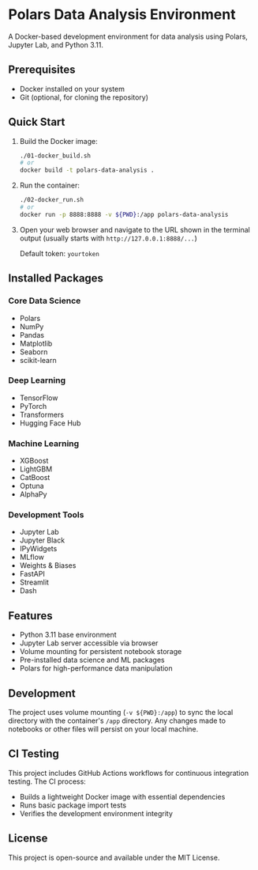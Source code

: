 # Polars Data Analysis Environment

A Docker-based development environment for data analysis using Polars, Jupyter Lab, and Python 3.11.

## Prerequisites

- Docker installed on your system
- Git (optional, for cloning the repository)

## Quick Start

1. Build the Docker image:
    ```bash
    ./01-docker_build.sh
    # or
    docker build -t polars-data-analysis .
    ```

2. Run the container:
    ```bash
    ./02-docker_run.sh
    # or
    docker run -p 8888:8888 -v ${PWD}:/app polars-data-analysis
    ```

3. Open your web browser and navigate to the URL shown in the terminal output (usually starts with `http://127.0.0.1:8888/...`)
   
   Default token: `yourtoken`

## Installed Packages

### Core Data Science
- Polars
- NumPy
- Pandas
- Matplotlib
- Seaborn
- scikit-learn

### Deep Learning
- TensorFlow
- PyTorch
- Transformers
- Hugging Face Hub

### Machine Learning
- XGBoost
- LightGBM
- CatBoost
- Optuna
- AlphaPy

### Development Tools
- Jupyter Lab
- Jupyter Black
- IPyWidgets
- MLflow
- Weights & Biases
- FastAPI
- Streamlit
- Dash

## Features

- Python 3.11 base environment
- Jupyter Lab server accessible via browser
- Volume mounting for persistent notebook storage
- Pre-installed data science and ML packages
- Polars for high-performance data manipulation

## Development

The project uses volume mounting (`-v ${PWD}:/app`) to sync the local directory with the container's `/app` directory. Any changes made to notebooks or other files will persist on your local machine.

## CI Testing

This project includes GitHub Actions workflows for continuous integration testing. The CI process:
- Builds a lightweight Docker image with essential dependencies
- Runs basic package import tests
- Verifies the development environment integrity

## License

This project is open-source and available under the MIT License.